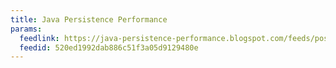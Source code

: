 ```yaml
---
title: Java Persistence Performance
params:
  feedlink: https://java-persistence-performance.blogspot.com/feeds/posts/default?alt=rss
  feedid: 520ed1992dab886c51f3a05d9129480e
---
```


